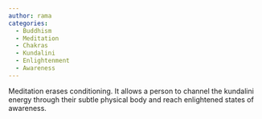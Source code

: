 ```yaml
---
author: rama
categories:
  - Buddhism
  - Meditation
  - Chakras
  - Kundalini
  - Enlightenment
  - Awareness
---
```


Meditation erases conditioning. It allows a person to channel the kundalini energy through their subtle physical body and reach enlightened states of awareness.
